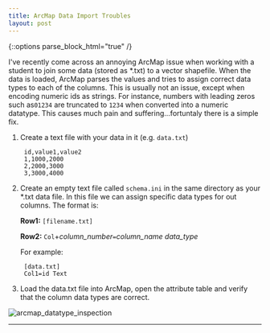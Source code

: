 ```yaml
---
title: ArcMap Data Import Troubles
layout: post
---
```

{::options parse_block_html="true" /}

I've recently come across an annoying ArcMap issue when working with a student to join some data (stored as *.txt) to a vector shapefile.  When the data is loaded, ArcMap parses the values and tries to assign correct data types to each of the columns.  This is usually not an issue, except when encoding numeric ids as strings.  For instance, numbers with leading zeros such as`01234` are truncated to `1234` when converted into a numeric datatype. This causes much pain and suffering...fortuntaly there is a simple fix.

1. Create a text file with your data in it (e.g. `data.txt`)

    
        id,value1,value2  
        1,1000,2000  
        2,2000,3000  
        3,3000,4000

2. Create an empty text file called `schema.ini` in the same directory as your *.txt data file.  In this file we can assign specific data types for out columns.
The format is:

    **Row1:** `[filename.txt]`

    **Row2:** `Col`+*column_number*`=`*column_name* *data_type* 

    For example:

        [data.txt]
        Col1=id Text

3. Load the data.txt file into ArcMap, open the attribute table and verify that the column data types are correct.


![arcmap_datatype_inspection]({{site.baseurl}}/img/arcmap_datatable.png)

<hr>
